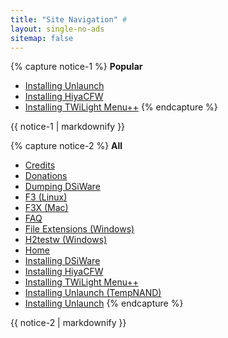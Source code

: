 ```yaml
---
title: "Site Navigation" #
layout: single-no-ads
sitemap: false
---
```


{% capture notice-1 %}
**Popular**

+ [Installing Unlaunch](installing-unlaunch)
+ [Installing HiyaCFW](installing-hiyacfw)
+ [Installing TWiLight Menu++](installing-twilight-menu++)
{% endcapture %}
<div class="notice--info">{{ notice-1 | markdownify }}</div>

{% capture notice-2 %}
**All**

+ [Credits](credits)
+ [Donations](donations)
+ [Dumping DSiWare](dumping-dsiware)
+ [F3 (Linux)](f3-(linux))
+ [F3X (Mac)](f3x-(mac))
+ [FAQ](faq)
+ [File Extensions (Windows)](file-extensions-(windows))
+ [H2testw (Windows)](h2testw-(windows))
+ [Home](/)
+ [Installing DSiWare](installing-dsiware)
+ [Installing HiyaCFW](installing-hiyacfw)
+ [Installing TWiLight Menu++](installing-twilight-menu++)
+ [Installing Unlaunch (TempNAND)](installing-unlaunch-(tempnand))
+ [Installing Unlaunch](installing-unlaunch)
{% endcapture %}
<div class="notice">{{ notice-2 | markdownify }}</div>
